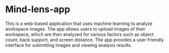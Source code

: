 # Mind-lens-app
 This is a web-based application that uses machine learning to analyze workspace images. The app allows users to upload images of their workspace, which are then analyzed for various factors such as object count, back support, and screen distance. The app provides a user-friendly interface for submitting images and viewing analysis results.
